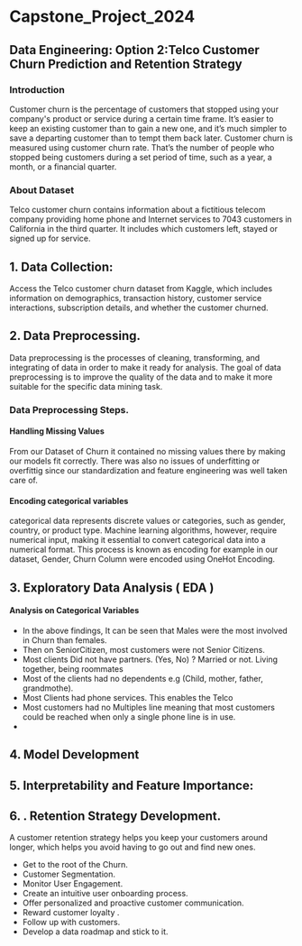 # Capstone_Project_2024
## Data Engineering: Option 2:Telco Customer Churn Prediction and Retention Strategy 
### Introduction
Customer churn is the percentage of customers that stopped using your company's product or service during a certain time frame. It’s easier to keep an existing customer than to gain a new one, and it’s much simpler to save a departing customer than to tempt them back later. Customer churn is measured using customer churn rate. That’s the number of people who stopped being customers during a set period of time, such as a year, a month, or a financial quarter.
### About Dataset
Telco customer churn contains information about a fictitious telecom company providing home phone and Internet services to 7043 customers in California in the third quarter. It includes which customers left, stayed or signed up for service.

##  1. Data Collection:
Access the Telco customer churn dataset from Kaggle, which includes information on demographics, transaction history, customer service interactions, subscription details, and whether the customer churned.


##  2. Data Preprocessing.
Data preprocessing is the processes of cleaning, transforming, and integrating of data in order to make it ready for analysis. The goal of data preprocessing is to improve the quality of the data and to make it more suitable for the specific data mining task.

### Data Preprocessing Steps.

#### Handling Missing Values
From our Dataset of Churn it contained no missing values there by making our models fit correctly. There was also no issues of underfitting or overfittig since our standardization and feature engineering was well taken care of.

#### Encoding categorical variables
categorical data represents discrete values or categories, such as gender, country, or product type. Machine learning algorithms, however, require numerical input, making it essential to convert categorical data into a numerical format. This process is known as encoding for example in our dataset, Gender, Churn Column were encoded using OneHot Encoding.

## 3. Exploratory Data Analysis ( EDA )
#### Analysis on Categorical Variables
- In the above findings, It can be seen that Males were the most involved in Churn than females.
- Then on SeniorCitizen, most customers were not Senior Citizens.
- Most clients Did not have partners. (Yes, No) ? Married or not. Living together, being roommates
- Most of the clients had no dependents e.g (Child, mother, father, grandmothe).
- Most Clients had phone services. This enables the Telco
- Most customers had no Multiples line meaning that most customers could be reached when only a single phone line is in use.
- 

## 4.  Model Development






## 5.  Interpretability and Feature Importance:





## 6. . Retention Strategy Development.
A customer retention strategy helps you keep your customers around longer, which helps you avoid having to go out and find new ones.
 - Get to the root of the Churn.
 - Customer Segmentation.
 - Monitor User Engagement.
 - Create an intuitive user onboarding process.
 - Offer personalized and proactive customer communication.
 - Reward customer loyalty .
 - Follow up with customers.
 - Develop a data roadmap and stick to it.






